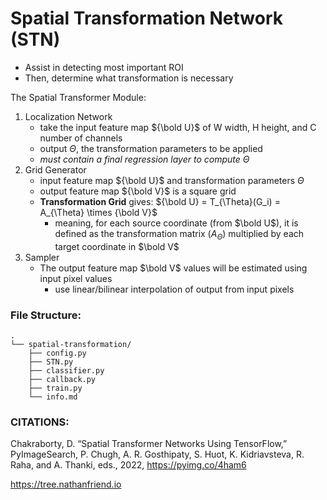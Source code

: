 # Spatial Transformation Network (STN)

- Assist in detecting most important ROI
- Then, determine what transformation is necessary

The Spatial Transformer Module:
1. Localization Network
    - take the input feature map ${\bold U}$ of W width, H height, and C number of channels
    - output ${\Theta}$, the transformation parameters to be applied
    - *must contain a final regression layer to compute ${\Theta}$*
2. Grid Generator
    - input feature map ${\bold U}$ and transformation parameters ${\Theta}$
    - output feature map ${\bold V}$ is a square grid
    - **Transformation Grid** gives: ${\bold U} = T_{\Theta}(G_i) = A_{\Theta} \times {\bold V}$
        - meaning, for each source coordinate (from $\bold U$), it is defined as the transformation matrix ($A_{\Theta}$) multiplied by each target coordinate in $\bold V$
3. Sampler
    - The output feature map $\bold V$ values will be estimated using input pixel values
        - use linear/bilinear interpolation of output from input pixels



### File Structure:

```
.
└── spatial-transformation/
    ├── config.py
    ├── STN.py
    ├── classifier.py
    ├── callback.py
    ├── train.py
    └── info.md
```





### CITATIONS:
Chakraborty, D. “Spatial Transformer Networks Using TensorFlow,” PyImageSearch, P. Chugh, A. R. Gosthipaty, S. Huot, K. Kidriavsteva, R. Raha, and A. Thanki, eds., 2022, https://pyimg.co/4ham6

https://tree.nathanfriend.io
